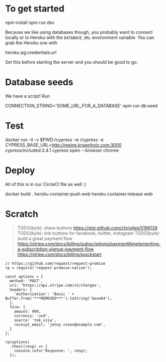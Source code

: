 # To get started

  npm install
  npm run dev

Because we like using databases though, you probably want to connect locally or to Heroku
with the `DATABASE_URL` environment variable. You can grab the Heroku one with

  heroku pg:credentials:url

Set this before starting the server and you should be good to go.

# Database seeds

We have a script! Run

  CONNECTION_STRING='SOME_URL_FOR_A_DATABASE' npm run db:seed

# Test

  docker run -it -v $PWD:/cypress -w /cypress -e CYPRESS_BASE_URL=http://meine.krwenholz.com:3000 cypress/included:3.4.1 cypress open --browser chrome



# Deploy
All of this is in our CircleCI file as well :)

  docker build .
  heroku container:push web
  heroku container:release web

# Scratch
>  TODO(kyle): share buttons
>    https://gist.github.com/chrisjlee/5196139
>  TODO(kyle): link buttons for facebook, twitter, instagram
>  TODO(kyle): build a great payment flow
>   https://stripe.com/docs/billing/subscriptions/payment#implementing-a-subscription-signup-payment-flow
>   https://stripe.com/docs/billing/quickstart

```
// https://github.com/request/request-promise
rp = require('request-promise-native');

const options = {
  method: 'POST',
  uri: 'https://api.stripe.com/v1/charges',
  headers: {
    'Authorization': 'Basic ' + Buffer.from('***REMOVED***').toString('base64'),
  },
  form: {
    amount: 999,
    currency: 'usd',
    source: 'tok_visa',
    receipt_email: 'jenny.rosen@example.com',
  }
};

rp(options)
  .then((resp) => {
    console.info('Response: ', resp);
  });
```
